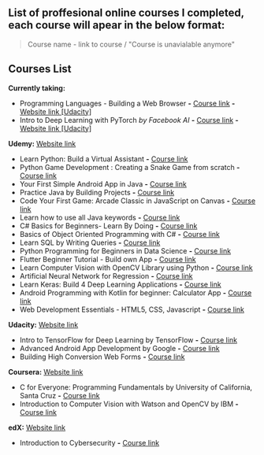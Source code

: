 
## List of proffesional online courses I completed, each course will apear in the below format:
> Course name - link to course / "Course is unavialable anymore"

## Courses List
**Currently taking:**
  - Programming Languages - Building a Web Browser **-** [Course link](https://www.udacity.com/course/programming-languages--cs262) **-** [Website link [Udacity]](https://www.udacity.com/)
  - Intro to Deep Learning with PyTorch _by Facebook AI_ **-** [Course link](https://www.udacity.com/course/deep-learning-pytorch--ud188) **-** [Website link [Udacity]](https://www.udacity.com/)

 **Udemy:** [Website link](https://www.udemy.com/)
  - Learn Python: Build a Virtual Assistant **-** [Course link](https://www.udemy.com/course/learn-python-build-a-virtual-assistant-in-python/)
  - Python Game Development : Creating a Snake Game from scratch **-** [Course link](https://www.udemy.com/course/python-game-development-creating-a-snake-game-from-scratch/)
  - Your First Simple Android App in Java **-** [Course link](https://www.udemy.com/course/android-app-quick/)
  - Practice Java by Building Projects **-** [Course link](https://www.udemy.com/course/practice-java-by-building-projects/)
  - Code Your First Game: Arcade Classic in JavaScript on Canvas **-** [Course link](https://www.udemy.com/course/code-your-first-game/)
  - Learn how to use all Java keywords **-** [Course link](https://www.udemy.com/course/learn-how-to-use-all-50-java-keywords/)
  - C# Basics for Beginners- Learn By Doing **-** [Course link](https://www.udemy.com/course/c-sharp-basics-learn-to-code-the-hard-way/)
  - Basics of Object Oriented Programming with C# **-** [Course link](https://www.udemy.com/course/basics-of-object-oriented-programming-with-csharp/)
  - Learn SQL by Writing Queries **-** [Course link](https://www.udemy.com/course/learn-sql-by-writing-queries/)
  - Python Programming for Beginners in Data Science **-** [Course link](https://www.udemy.com/course/just-enough-python/)
 - Flutter Beginner Tutorial - Build own App **-** [Course link](https://www.udemy.com/course/free-flutter-beginner-tutorial-build-own-app/)
 - Learn Computer Vision with OpenCV Library using Python **-** [Course link](https://www.udemy.com/course/pythoncv/)
 - Artificial Neural Network for Regression **-** [Course link](https://www.udemy.com/course/linear-regression-with-artificial-neural-network/)
 - Learn Keras: Build 4 Deep Learning Applications **-** [Course link](https://www.udemy.com/course/learnkeras/)
 - Android Programming with Kotlin for beginner: Calculator App **-** [Course link](https://www.udemy.com/course/android-programming-with-kotlin-for-beginner-calculator-app/)
 - Web Development Essentials - HTML5, CSS, Javascript **-** [Course link](https://www.udemy.com/course/web-development-essentials-html5-css-javascript/)

  **Udacity:** [Website link](https://www.udacity.com/)
  - Intro to TensorFlow for Deep Learning by TensorFlow **-** [Course link](https://www.udacity.com/course/intro-to-tensorflow-for-deep-learning--ud187)
  - Advanced Android App Development by Google **-** [Course link](https://www.udacity.com/course/advanced-android-app-development--ud855)
  - Building High Conversion Web Forms **-** [Course link](https://www.udacity.com/course/building-high-conversion-web-forms--ud890)
  
  **Coursera:** [Website link](https://www.coursera.org/)
  - C for Everyone: Programming Fundamentals by University of California, Santa Cruz **-** [Course link](https://www.coursera.org/learn/c-for-everyone) 
 - Introduction to Computer Vision with Watson and OpenCV by IBM **-** [Course link](https://www.coursera.org/learn/introduction-computer-vision-watson-opencv)
  
  **edX:** [Website link](https://www.edx.org/)
  - Introduction to Cybersecurity **-** [Course link](https://www.edx.org/course/introduction-to-cybersecurity)
  
  
